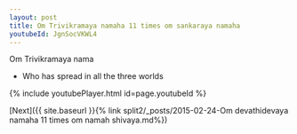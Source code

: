 ```yaml
---
layout: post
title: Om Trivikramaya namaha 11 times om sankaraya namaha
youtubeId: JgnSocVKWL4
---
```

 
 
Om Trivikramaya nama 
 
 -  Who has spread in all the three worlds 
 
  
 
  
 
 
 
 
 
 


{% include youtubePlayer.html id=page.youtubeId %}
 
[Next]({{ site.baseurl }}{% link  split2/_posts/2015-02-24-Om devathidevaya namaha 11 times om namah shivaya.md%})
 
